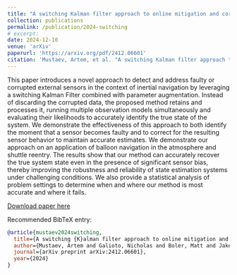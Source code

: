 ```yaml
---
title: "A switching Kalman filter approach to online mitigation and correction sensor corruption for inertial navigation"
collection: publications
permalink: /publication/2024-switching
# excerpt:
date: 2024-12-10
venue: 'arXiv'
paperurl: 'https://arxiv.org/pdf/2412.06601'
citation: 'Mustaev, Artem, et al. "A switching Kalman filter approach to online mitigation and correction sensor corruption for inertial navigation." arXiv preprint arXiv:2412.06601 (2024).'
---
```


This paper introduces a novel approach to detect and address faulty or corrupted external sensors in the context of inertial navigation by leveraging a switching Kalman Filter combined with parameter augmentation. Instead of discarding the corrupted data, the proposed method retains and processes it, running multiple observation models simultaneously and evaluating their likelihoods to accurately identify the true state of the system. We demonstrate the effectiveness of this approach to both identify the moment that a sensor becomes faulty and to correct for the resulting sensor behavior to maintain accurate estimates. We demonstrate our approach on an application of balloon navigation in the atmosphere and shuttle reentry. The results show that our method can accurately recover the true system state even in the presence of significant sensor bias, thereby improving the robustness and reliability of state estimation systems under challenging conditions. We also provide a statistical analysis of problem settings to determine when and where our method is most accurate and where it fails.

[Download paper here](http://ngalioto.github.io/files/mustaev2024switching.pdf)

Recommended BibTeX entry:
```bibtex
@article{mustaev2024switching,
  title={A switching {K}alman filter approach to online mitigation and correction sensor corruption for inertial navigation},
  author={Mustaev, Artem and Galioto, Nicholas and Boler, Matt and Jakeman, John D and Safta, Cosmin and Gorodetsky, Alex},
  journal={arXiv preprint arXiv:2412.06601},
  year={2024}
}
```